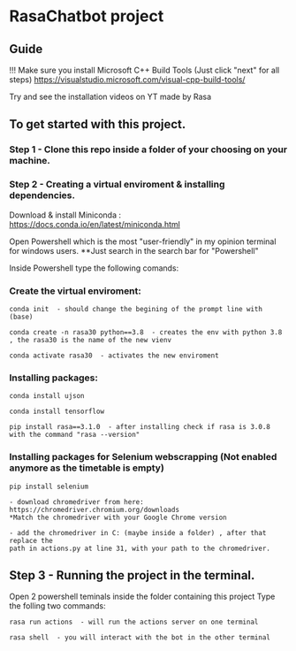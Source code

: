 # RasaChatbot project

## Guide

!!! Make sure you install Microsoft C++ Build Tools (Just click "next" for all steps)
https://visualstudio.microsoft.com/visual-cpp-build-tools/


Try and see the installation videos on YT made by Rasa 

## To get started with this project.


### Step 1 - Clone this repo inside a folder of your choosing on your machine.
  
  
### Step 2 - Creating a virtual enviroment & installing dependencies.


  Download & install Miniconda : https://docs.conda.io/en/latest/miniconda.html
  
  Open Powershell which is the most "user-friendly" in my opinion terminal for windows users.
  **Just search in the search bar for "Powershell"


  Inside Powershell type the following comands:


  ### Create the virtual enviroment:
  
    conda init  - should change the begining of the prompt line with (base)
    
    conda create -n rasa30 python==3.8  - creates the env with python 3.8 , the rasa30 is the name of the new vienv
    
    conda activate rasa30  - activates the new enviroment


  ### Installing packages:
    
    conda install ujson
    
    conda install tensorflow
    
    pip install rasa==3.1.0  - after installing check if rasa is 3.0.8 with the command "rasa --version"


  ### Installing packages for Selenium webscrapping (Not enabled anymore as the timetable is empty)
    
    pip install selenium
    
    - download chromedriver from here:
    https://chromedriver.chromium.org/downloads
    *Match the chromedriver with your Google Chrome version
    
    - add the chromedriver in C: (maybe inside a folder) , after that replace the 
    path in actions.py at line 31, with your path to the chromedriver.
    
        
## Step 3 - Running the project in the terminal.
  
  Open 2 powershell teminals inside the folder containing this project
  Type the folling two commands:
  
    rasa run actions  - will run the actions server on one terminal
    
    rasa shell  - you will interact with the bot in the other terminal
